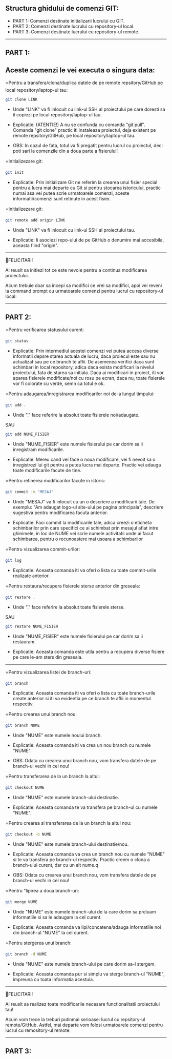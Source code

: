 ## Structura ghidului de comenzi GIT:
* PART 1: Comenzi destinate initializarii lucrului cu GIT.
* PART 2: Comenzi destinate lucrului cu repository-ul local.
* PART 3: Comenzi destinate lucrului cu repository-ul remote.

--------------------------------------------------------------------------------
## PART 1:

## Aceste comenzi le vei executa o singura data:

⭐Pentru a transfera/clona/duplica datele de pe remote repsitory/GitHub pe local repository/laptop-ul tau:
```bash
git clone LINK
```
* Unde "LINK" va fi inlocuit cu link-ul SSH al proiectului pe care doresti sa il copiezi pe local repository/laptop-ul tau.

* Explicatie: (ATENTIE!) A nu se confunda cu comanda "git pull". Comanda "git clone" practic iti instaleaza proiectul, deja existent pe remote repsitory/GitHub, pe local repository/laptop-ul tau.

* OBS: In cazul de fata, totul va fi pregatit pentru lucrul cu proiectul, deci poti sari la comenzile din a doua parte a fisierului!



⭐Initializezare git:
```bash
git init
```
* Explicatie: Prin initializare Git ne referim la crearea unui fisier special pentru a lucra mai departe cu Git si pentru stocarea istoricului, practic numai asa vei putea scrie urmatoarele comenzi, aceste informatii/comenzi sunt retinute in acest fisier.


⭐Initializezare git:
```bash
git remote add origin LINK
```
* Unde "LINK" va fi inlocuit cu link-ul SSH al proiectului tau.

* Explicatie: Ii asociezi repo-ului de pe GitHub o denumire mai accesibila, aceasta fiind "origin".

---------------------------------------------------------------------------------------------------

🥳FELICITARI!

Ai reusit sa initiezi tot ce este nevoie pentru a continua modificarea proiectului.

Acum trebuie doar sa incepi sa modifici ce vrei sa modifici, apoi vei reveni la command prompt cu urmatoarele comenzi pentru lucrul cu repository-ul local:

---------------------------------------------------------------------------------------------------

## PART 2:

⭐Pentru verificarea statusului curent:
```bash
git status
```
* Explicatie: Prin intermediul acestei comenzi vei putea accesa diverse informatii depsre starea actuala de lucru, daca proiecul este sau nu actualizat sau pe ce branch te aflii. De asemenea verifici daca sunt schimbari in local repository, adica daca exista modificari la nivelul proiectului, fata de starea sa initiala. Daca ai modificari in proiect, iti vor aparea fisierele modificate/noi cu rosu pe ecran, daca nu, toate fisierele vor fi colorate cu verde, semn ca totul e ok.



⭐Pentru adaugarea/inregistrarea modificarilor noi de-a lungul timpului:
```bash
git add .
```
* Unde "." face referire la absolut toate fisierele noi/adaugate.

SAU
```bash
git add NUME_FISIER
```
* Unde "NUME_FISIER" este numele fisierului pe car dorim sa ii inregistram modificarile.

* Explicatie: Mereu cand vei face o noua modificare, vei fi nevoit sa o inregistrezi lui git pentru a putea lucra mai departe. Practic vei adauga toate modificarile facute de tine.



⭐Pentru retinerea modificarilor facute in istoric:
```bash
git commit -m "MESAJ"
```
* Unde "MESAJ" va fi inlocuit cu un o descriere a modificarii tale. De exemplu: "Am adaugat logo-ul site-ului pe pagina principala", descriere sugestiva pentru modificarea facuta anterior.

* Explicatie: Faci commit la modificarile tale, adica creezi o eticheta schimbarilor prin care specifici ce ai schimbat prin mesajul aflat intre ghinimele, in loc de NUME vei scrie numele activitatii unde ai facut schimbarea, pentru o recunoastere mai usoara a schimbarilor

 

⭐Pentru vizualizarea commit-urilor:
```bash
git log
```
* Explicatie: Aceasta comanda iti va oferi o lista cu toate commit-urile realizate anterior.


⭐Pentru restaura/recupera fisierele sterse anterior din greseala:
```bash
git restore .
```
* Unde "." face referire la absolut toate fisierele sterse.

SAU
```bash
git restore NUME_FISIER
```
* Unde "NUME_FISIER" este numele fisierului pe car dorim sa ii restauram.

* Explicatie: Aceasta comanda este utila pentru a recupera diverse fisiere pe care le-am sters din greseala.

--------------------------------------------------------


⭐Pentru vizualizarea listei de branch-uri:
```bash
git branch
```
* Explicatie: Aceasta comanda iti va oferi o lista cu toate branch-urile create anterior si iti va evidentia pe ce branch te aflii in momentul respectiv.


⭐Pentru crearea unui branch nou:
```bash
git branch NUME
```
* Unde "NUME" este numele noului branch.

* Explicatie: Aceasta comanda iti va crea un nou branch cu numele "NUME".

* OBS: Odata cu crearea unui branch nou, vom transfera datele de pe branch-ul vechi in cel nou!


⭐Pentru transferarea de la un branch la altul:
```bash
git checkout NUME
```
* Unde "NUME" este numele branch-ului destinatie.

* Explicatie: Aceasta comanda te va transfera pe branch-ul cu numele "NUME".


⭐Pentru crearea si transferarea de la un branch la altul nou:
```bash
git checkout -b NUME
```
* Unde "NUME" este numele branch-ului destinatie/nou.

* Explicatie: Aceasta comanda va crea un branch nou cu numele "NUME" si te va transfera pe branch-ul respectiv. Practic creem o clona a branch-ului curent, dar cu un alt nume.q  

* OBS: Odata cu crearea unui branch nou, vom transfera datele de pe branch-ul vechi in cel nou!



⭐Pentru "lipirea a doua branch-uri:
```bash
git merge NUME
```
* Unde "NUME" este numele branch-ului de la care dorim sa preluam informatiile si sa le adaugam la cel curent.

* Explicatie: Aceasta comanda va lipi/concatena/adauga informatiile noi din branch-ul "NUME" la cel curent.



⭐Pentru stergerea unui branch:
```bash
git branch -d NUME
```
* Unde "NUME" este numele branch-ului pe care dorim sa-l stergem.

* Explicatie: Aceasta comanda pur si simplu va sterge branch-ul "NUME", impreuna cu toata informatia acestuia.



---------------------------------------------------------------------------------------------------

🥳FELICITARI!

Ai reusit sa realizez toate modificarile necesare functionalitatii proiectului tau!

Acum vom trece la treburi putinmai serioase: lucrul cu repsitory-ul remote/GitHub. Astfel, mai departe vom folosi urmatoarele comenzi pentru lucrul cu remository-ul remote:

---------------------------------------------------------------------------------------------------

## PART 3:


